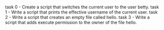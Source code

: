 task 0 - Create a script that switches the current user to the user betty.
task 1 - Write a script that prints the effective username of the current user.
task 2 - Write a script that creates an empty file called hello.
task 3 - Write a script that adds execute permission to the owner of the file hello.
